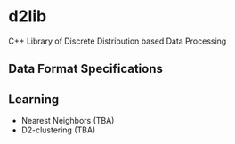 # d2lib
C++ Library of Discrete Distribution based Data Processing

## Data Format Specifications

## Learning
 - Nearest Neighbors (TBA)
 - D2-clustering (TBA)
